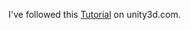 I've followed this [Tutorial](https://unity3d.com/learn/tutorials/projects/tanks-tutorial) on unity3d.com.